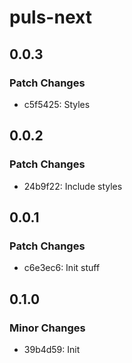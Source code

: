 # puls-next

## 0.0.3

### Patch Changes

- c5f5425: Styles

## 0.0.2

### Patch Changes

- 24b9f22: Include styles

## 0.0.1

### Patch Changes

- c6e3ec6: Init stuff

## 0.1.0

### Minor Changes

- 39b4d59: Init
